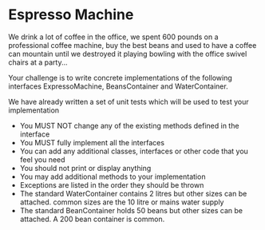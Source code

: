 Espresso Machine
================

We drink a lot of coffee in the office, we spent 600 pounds on a professional coffee machine, buy the best beans and
used to have a coffee can mountain until we destroyed it playing bowling with the office swivel chairs at a party...

Your challenge is to write concrete implementations of the following interfaces ExpressoMachine, BeansContainer and WaterContainer.

We have already written a set of unit tests which will be used to test your implementation

* You MUST NOT change any of the existing methods defined in the interface
* You MUST fully implement all the interfaces
* You can add any additional classes, interfaces or other code that you feel you need
* You should not print or display anything
* You may add additional methods to your implementation
* Exceptions are listed in the order they should be thrown
* The standard WaterContainer contains 2 litres but other sizes can be attached. common sizes are the 10 litre or mains water supply
* The standard BeanContainer holds 50 beans but other sizes can be attached. A 200  bean container is common.